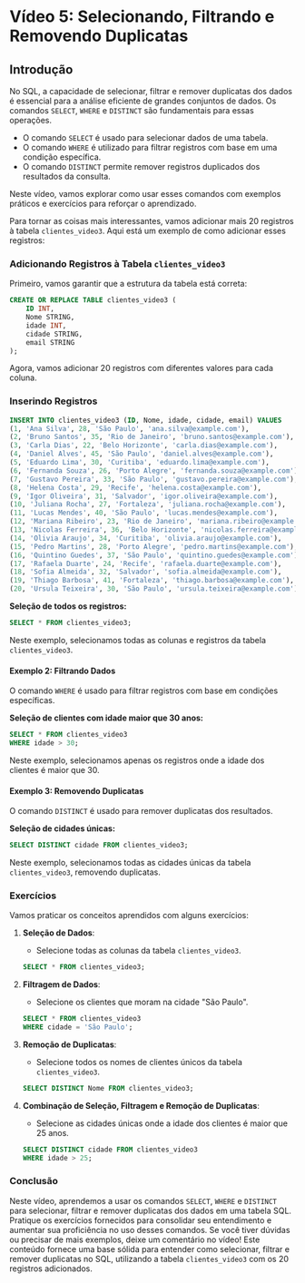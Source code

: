 # Vídeo 5: Selecionando, Filtrando e Removendo Duplicatas

## Introdução

No SQL, a capacidade de selecionar, filtrar e remover duplicatas dos dados é essencial para a análise eficiente de grandes conjuntos de dados. Os comandos `SELECT`, `WHERE` e `DISTINCT` são fundamentais para essas operações. 

- O comando `SELECT` é usado para selecionar dados de uma tabela.
- O comando `WHERE` é utilizado para filtrar registros com base em uma condição específica.
- O comando `DISTINCT` permite remover registros duplicados dos resultados da consulta.

Neste vídeo, vamos explorar como usar esses comandos com exemplos práticos e exercícios para reforçar o aprendizado.

Para tornar as coisas mais interessantes, vamos adicionar mais 20 registros à tabela `clientes_video3`. Aqui está um exemplo de como adicionar esses registros:

### Adicionando Registros à Tabela `clientes_video3`

Primeiro, vamos garantir que a estrutura da tabela está correta:

```sql
CREATE OR REPLACE TABLE clientes_video3 (
    ID INT,
    Nome STRING,
    idade INT,
    cidade STRING,
    email STRING
);
```

Agora, vamos adicionar 20 registros com diferentes valores para cada coluna.

### Inserindo Registros

```sql
INSERT INTO clientes_video3 (ID, Nome, idade, cidade, email) VALUES
(1, 'Ana Silva', 28, 'São Paulo', 'ana.silva@example.com'),
(2, 'Bruno Santos', 35, 'Rio de Janeiro', 'bruno.santos@example.com'),
(3, 'Carla Dias', 22, 'Belo Horizonte', 'carla.dias@example.com'),
(4, 'Daniel Alves', 45, 'São Paulo', 'daniel.alves@example.com'),
(5, 'Eduardo Lima', 30, 'Curitiba', 'eduardo.lima@example.com'),
(6, 'Fernanda Souza', 26, 'Porto Alegre', 'fernanda.souza@example.com'),
(7, 'Gustavo Pereira', 33, 'São Paulo', 'gustavo.pereira@example.com'),
(8, 'Helena Costa', 29, 'Recife', 'helena.costa@example.com'),
(9, 'Igor Oliveira', 31, 'Salvador', 'igor.oliveira@example.com'),
(10, 'Juliana Rocha', 27, 'Fortaleza', 'juliana.rocha@example.com'),
(11, 'Lucas Mendes', 40, 'São Paulo', 'lucas.mendes@example.com'),
(12, 'Mariana Ribeiro', 23, 'Rio de Janeiro', 'mariana.ribeiro@example.com'),
(13, 'Nicolas Ferreira', 36, 'Belo Horizonte', 'nicolas.ferreira@example.com'),
(14, 'Olivia Araujo', 34, 'Curitiba', 'olivia.araujo@example.com'),
(15, 'Pedro Martins', 28, 'Porto Alegre', 'pedro.martins@example.com'),
(16, 'Quintino Guedes', 37, 'São Paulo', 'quintino.guedes@example.com'),
(17, 'Rafaela Duarte', 24, 'Recife', 'rafaela.duarte@example.com'),
(18, 'Sofia Almeida', 32, 'Salvador', 'sofia.almeida@example.com'),
(19, 'Thiago Barbosa', 41, 'Fortaleza', 'thiago.barbosa@example.com'),
(20, 'Ursula Teixeira', 30, 'São Paulo', 'ursula.teixeira@example.com');
```

**Seleção de todos os registros:**

```sql
SELECT * FROM clientes_video3;
```

Neste exemplo, selecionamos todas as colunas e registros da tabela `clientes_video3`.

#### Exemplo 2: Filtrando Dados

O comando `WHERE` é usado para filtrar registros com base em condições específicas.

**Seleção de clientes com idade maior que 30 anos:**

```sql
SELECT * FROM clientes_video3
WHERE idade > 30;
```

Neste exemplo, selecionamos apenas os registros onde a idade dos clientes é maior que 30.

#### Exemplo 3: Removendo Duplicatas

O comando `DISTINCT` é usado para remover duplicatas dos resultados.

**Seleção de cidades únicas:**

```sql
SELECT DISTINCT cidade FROM clientes_video3;
```

Neste exemplo, selecionamos todas as cidades únicas da tabela `clientes_video3`, removendo duplicatas.

### Exercícios

Vamos praticar os conceitos aprendidos com alguns exercícios:

1. **Seleção de Dados**:
   - Selecione todas as colunas da tabela `clientes_video3`.

   ```sql
   SELECT * FROM clientes_video3;
   ```

2. **Filtragem de Dados**:
   - Selecione os clientes que moram na cidade "São Paulo".

   ```sql
   SELECT * FROM clientes_video3
   WHERE cidade = 'São Paulo';
   ```

3. **Remoção de Duplicatas**:
   - Selecione todos os nomes de clientes únicos da tabela `clientes_video3`.

   ```sql
   SELECT DISTINCT Nome FROM clientes_video3;
   ```

4. **Combinação de Seleção, Filtragem e Remoção de Duplicatas**:
   - Selecione as cidades únicas onde a idade dos clientes é maior que 25 anos.

   ```sql
   SELECT DISTINCT cidade FROM clientes_video3
   WHERE idade > 25;
   ```

### Conclusão

Neste vídeo, aprendemos a usar os comandos `SELECT`, `WHERE` e `DISTINCT` para selecionar, filtrar e remover duplicatas dos dados em uma tabela SQL. Pratique os exercícios fornecidos para consolidar seu entendimento e aumentar sua proficiência no uso desses comandos. Se você tiver dúvidas ou precisar de mais exemplos, deixe um comentário no vídeo!
Este conteúdo fornece uma base sólida para entender como selecionar, filtrar e remover duplicatas no SQL, utilizando a tabela `clientes_video3` com os 20 registros adicionados.
